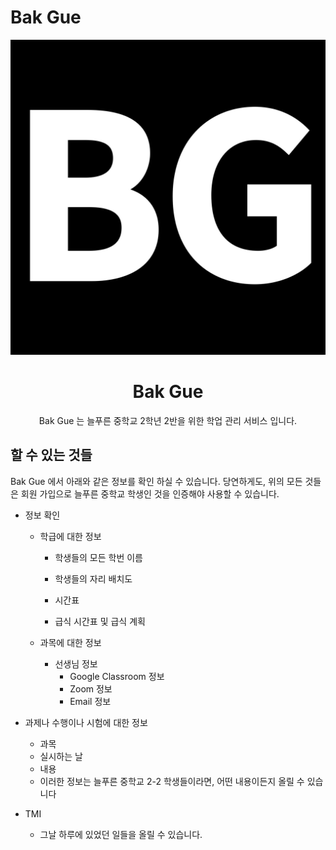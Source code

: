 # Bak Gue

<p align="center">
  <a href="">
    <img src="public/img/logo.png" alt="Bak Gue Logo">
  </a>
</p>

<h1 align="center">
  Bak Gue
</h1>

<p align="center">
  <span>Bak Gue 는 늘푸른 중학교 2학년 2반을 위한 학업 관리 서비스 입니다.</span>
</p>

## 할 수 있는 것들

Bak Gue 에서 아래와 같은 정보를 확인 하실 수 있습니다.
당연하게도, 위의 모든 것들은 회원 가입으로 늘푸른 중학교 학생인 것을 인증해야 사용할 수 있습니다.

- 정보 확인

  - 학급에 대한 정보

    - 학생들의 모든 학번 이름
    - 학생들의 자리 배치도
    - 시간표

    - 급식 시간표 및 급식 계획

  - 과목에 대한 정보

    - 선생님 정보
      - Google Classroom 정보
      - Zoom 정보
      - Email 정보

- 과제나 수행이나 시험에 대한 정보

  - 과목
  - 실시하는 날
  - 내용
  - 이러한 정보는 늘푸른 중학교 2-2 학생들이라면, 어떤 내용이든지 올릴 수 있습니다

- TMI
  - 그날 하루에 있었던 일들을 올릴 수 있습니다.
